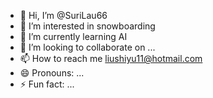 - 👋 Hi, I’m @SuriLau66
- 👀 I’m interested in snowboarding
- 🌱 I’m currently learning AI
- 💞️ I’m looking to collaborate on ...
- 📫 How to reach me liushiyu11@hotmail.com
- 😄 Pronouns: ...
- ⚡ Fun fact: ...

<!---
SuriLau66/SuriLau66 is a ✨ special ✨ repository because its `README.md` (this file) appears on your GitHub profile.
You can click the Preview link to take a look at your changes.
--->
